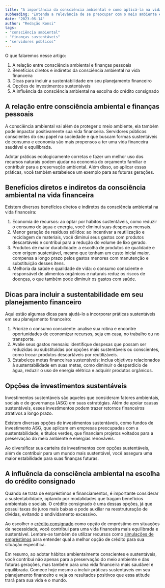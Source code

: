 ```yaml
---
title: "A importância da consciência ambiental e como aplicá-la na vida financeira do servidor público"
subheading: "Entenda a relevância de se preocupar com o meio ambiente e veja como isso pode impactar positivamente sua vida financeira."
date: "2023-06-14"
author: "Redação Konsi"
tags:
- "consciência ambiental"
- "finanças sustentáveis"
- "servidores públicos"
---
```


O que falaremos nesse artigo:

1. A relação entre consciência ambiental e finanças pessoais
2. Benefícios diretos e indiretos da consciência ambiental na vida financeira
3. Dicas para incluir a sustentabilidade em seu planejamento financeiro
4. Opções de investimentos sustentáveis
5. A influência da consciência ambiental na escolha do crédito consignado

## A relação entre consciência ambiental e finanças pessoais

A consciência ambiental vai além de proteger o meio ambiente, ela também pode impactar positivamente sua vida financeira. Servidores públicos conscientes do seu papel na sociedade e que buscam formas sustentáveis de consumo e economia são mais propensos a ter uma vida financeira saudável e equilibrada.

Adotar práticas ecologicamente corretas e fazer um melhor uso dos recursos naturais podem ajudar na economia do orçamento familiar e contribuir para a preservação ambiental. Além disso, ao aplicar essas práticas, você também estabelece um exemplo para as futuras gerações.

## Benefícios diretos e indiretos da consciência ambiental na vida financeira

Existem diversos benefícios diretos e indiretos da consciência ambiental na vida financeira:

1. Economia de recursos: ao optar por hábitos sustentáveis, como reduzir o consumo de água e energia, você diminui suas despesas mensais.
2. Menor geração de resíduos sólidos: ao incentivar a reutilização e reciclagem de materiais, você diminui seus gastos com produtos descartáveis e contribui para a redução do volume de lixo gerado.
3. Produtos de maior durabilidade: a escolha de produtos de qualidade e com origem sustentável, mesmo que tenham um custo inicial maior, compensa a longo prazo pelos gastos menores com manutenção e substituição desses itens.
4. Melhoria da saúde e qualidade de vida: o consumo consciente e responsável de alimentos orgânicos e naturais reduz os riscos de doenças, o que também pode diminuir os gastos com saúde.

## Dicas para incluir a sustentabilidade em seu planejamento financeiro

Aqui estão algumas dicas para ajudá-lo a incorporar práticas sustentáveis em seu planejamento financeiro:

1. Priorize o consumo consciente: analise sua rotina e encontre oportunidades de economizar recursos, seja em casa, no trabalho ou no transporte.
2. Avalie seus gastos mensais: identifique despesas que possam ser reduzidas ou substituídas por opções mais sustentáveis ou conscientes, como trocar produtos descartáveis por reutilizáveis.
3. Estabeleça metas financeiras sustentáveis: inclua objetivos relacionados à sustentabilidade em suas metas, como diminuir o desperdício de água, reduzir o uso de energia elétrica e adquirir produtos orgânicos.

## Opções de investimentos sustentáveis

Investimentos sustentáveis são aqueles que consideram fatores ambientais, sociais e de governança (ASG) em suas estratégias. Além de apoiar causas sustentáveis, esses investimentos podem trazer retornos financeiros atrativos a longo prazo.

Existem diversas opções de investimentos sustentáveis, como fundos de investimento ASG, que aplicam em empresas preocupadas com a sustentabilidade, e títulos verdes, que financiam projetos voltados para a preservação do meio ambiente e energias renováveis.

Ao diversificar sua carteira de investimentos com opções sustentáveis, além de contribuir para um mundo mais sustentável, você assegura uma maior estabilidade para suas finanças futuras.

## A influência da consciência ambiental na escolha do crédito consignado

Quando se trata de empréstimos e financiamentos, é importante considerar a sustentabilidade, optando por modalidades que tragam benefícios ambientais e sociais. O crédito consignado é uma dessas opções, já que possui taxas de juros mais baixas e pode auxiliar na reestruturação de dívidas, evitando o endividamento excessivo.

Ao escolher o [crédito consignado](https://konsi.com.br/postagens/5-motivos-para-escolher-o-credito-consignado-publico) como opção de empréstimo em situações de necessidade, você contribui para uma vida financeira mais equilibrada e sustentável. Lembre-se também de utilizar recursos como [simulações de empréstimos](https://konsi.com.br/postagens/simulacao-emprestimo-consignado) para entender qual a melhor opção de crédito para sua situação específica.

Em resumo, ao adotar hábitos ambientalmente conscientes e sustentáveis, você contribui não apenas para a preservação do meio ambiente e das futuras gerações, mas também para uma vida financeira mais saudável e equilibrada. Comece hoje mesmo a incluir práticas sustentáveis em seu planejamento financeiro e veja os resultados positivos que essa atitude trará para sua vida e o mundo.